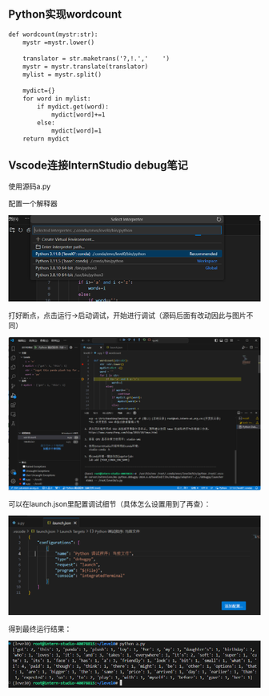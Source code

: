## Python实现wordcount

```
def wordcount(mystr:str):
    mystr =mystr.lower()

    translator = str.maketrans('?,!.','    ')
    mystr = mystr.translate(translator)
    mylist = mystr.split()

    mydict={}
    for word in mylist:
        if mydict.get(word):
            mydict[word]+=1
        else:
            mydict[word]=1
    return mydict
```

## Vscode连接InternStudio debug笔记

使用源码a.py

配置一个解释器

![配置解释器](img/配置解释器.png)

打好断点，点击运行->启动调试，开始进行调试（源码后面有改动因此与图片不同）

![调试过程](img/调试过程.png)

可以在launch.json里配置调试细节（具体怎么设置用到了再查）：

![调试细节](img/调试细节.png)

得到最终运行结果：

![运行结果](img/运行结果.png)
